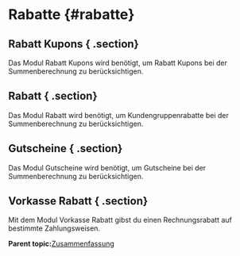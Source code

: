 # Rabatte {#rabatte}

## Rabatt Kupons { .section}

Das Modul Rabatt Kupons wird benötigt, um Rabatt Kupons bei der Summenberechnung zu berücksichtigen.

## Rabatt { .section}

Das Modul Rabatt wird benötigt, um Kundengruppenrabatte bei der Summenberechnung zu berücksichtigen.

## Gutscheine { .section}

Das Modul Gutscheine wird benötigt, um Gutscheine bei der Summenberechnung zu berücksichtigen.

## Vorkasse Rabatt { .section}

Mit dem Modul Vorkasse Rabatt gibst du einen Rechnungsrabatt auf bestimmte Zahlungsweisen.

**Parent topic:**[Zusammenfassung](7_3_Zusammenfassung.md)

